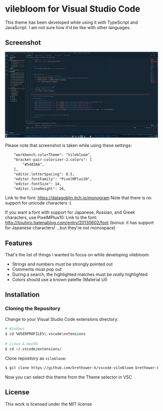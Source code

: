 # vilebloom for Visual Studio Code

This theme has been developed while using it with TypeScript and JavaScript. I am not sure how it'd be like with other languages.

## Screenshot
![Theme Screenshot](screenshot-v0.0.1.jpg)

Please note that screenshot is taken while using these settings:

```
    "workbench.colorTheme": "Vilebloom",
    "bracket-pair-colorizer-2.colors": [
        "#5483AA",
    ],
    "editor.letterSpacing": 0.5,
    "editor.fontFamily": "PixelMPlus10",
    "editor.fontSize": 14,
    "editor.lineHeight": 26,
```

Link to the font: https://datagoblin.itch.io/monogram
Note that there is no support for unicode characters :(

If you want a font with support for Japanese, Russian, and Greek characters, use PixelMPlus10:
Link to the font: http://itouhiro.hatenablog.com/entry/20130602/font
(bonus: it has support for Japanese characters! ...but they're not monospace)

## Features

That's the list of things I wanted to focus on while developing vilebloom:

- Strings and numbers must be strongly pointed out
- Comments must pop out
- During a search, the highlighted matches must be _really_ highlighted 
- Colors should use a known palette (Material UI)

## Installation

### Cloning the Repository

Change to your Visual Studio Code extensions directory:

```bash
# Windows
$ cd %USERPROFILE%\.vscode\extensions

# Linux & macOS
$ cd ~/.vscode/extensions/
```

Clone repository as `vilebloom`:

```bash
$ git clone https://github.com/brethower-k/vscode-vilebloom brethower-k.vilebloom
```

Now you can select this theme from the Theme selector in VSC

## License

This work is licensed under the MIT license

